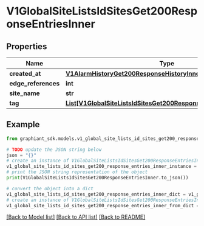 # V1GlobalSiteListsIdSitesGet200ResponseEntriesInner


## Properties

Name | Type | Description | Notes
------------ | ------------- | ------------- | -------------
**created_at** | [**V1AlarmHistoryGet200ResponseHistoryInnerTime**](V1AlarmHistoryGet200ResponseHistoryInnerTime.md) |  | [optional] 
**edge_references** | **int** |  | [optional] 
**site_name** | **str** |  | [optional] 
**tag** | [**List[V1GlobalSiteListsIdSitesGet200ResponseEntriesInnerTagInner]**](V1GlobalSiteListsIdSitesGet200ResponseEntriesInnerTagInner.md) |  | [optional] 

## Example

```python
from graphiant_sdk.models.v1_global_site_lists_id_sites_get200_response_entries_inner import V1GlobalSiteListsIdSitesGet200ResponseEntriesInner

# TODO update the JSON string below
json = "{}"
# create an instance of V1GlobalSiteListsIdSitesGet200ResponseEntriesInner from a JSON string
v1_global_site_lists_id_sites_get200_response_entries_inner_instance = V1GlobalSiteListsIdSitesGet200ResponseEntriesInner.from_json(json)
# print the JSON string representation of the object
print(V1GlobalSiteListsIdSitesGet200ResponseEntriesInner.to_json())

# convert the object into a dict
v1_global_site_lists_id_sites_get200_response_entries_inner_dict = v1_global_site_lists_id_sites_get200_response_entries_inner_instance.to_dict()
# create an instance of V1GlobalSiteListsIdSitesGet200ResponseEntriesInner from a dict
v1_global_site_lists_id_sites_get200_response_entries_inner_from_dict = V1GlobalSiteListsIdSitesGet200ResponseEntriesInner.from_dict(v1_global_site_lists_id_sites_get200_response_entries_inner_dict)
```
[[Back to Model list]](../README.md#documentation-for-models) [[Back to API list]](../README.md#documentation-for-api-endpoints) [[Back to README]](../README.md)


